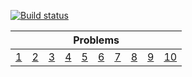[![Build status](https://ci.appveyor.com/api/projects/status/vs1fjwqquxfc7naw)](https://ci.appveyor.com/project/LRNAB/euler)

<table>
<thead><tr><th colspan=10>Problems</th></tr></thead>
<tbody>
<tr>
<td><a href="https://github.com/LRNAB/Euler/blob/master/Solver/Problems/001.cs">1</a></td>
<td><a href="https://github.com/LRNAB/Euler/blob/master/Solver/Problems/002.cs">2</a></td>
<td><a href="https://github.com/LRNAB/Euler/blob/master/Solver/Problems/003.cs">3</a></td>
<td><a href="https://github.com/LRNAB/Euler/blob/master/Solver/Problems/004.cs">4</a></td>
<td><a href="https://github.com/LRNAB/Euler/blob/master/Solver/Problems/005.cs">5</a></td>
<td><a href="https://github.com/LRNAB/Euler/blob/master/Solver/Problems/006.cs">6</a></td>
<td><a href="https://github.com/LRNAB/Euler/blob/master/Solver/Problems/007.cs">7</a></td>
<td><a href="https://github.com/LRNAB/Euler/blob/master/Solver/Problems/008.cs">8</a></td>
<td><a href="https://github.com/LRNAB/Euler/blob/master/Solver/Problems/009.cs">9</a></td>
<td><a href="https://github.com/LRNAB/Euler/blob/master/Solver/Problems/010.cs">10</a></td>
</tr>
</tbody>
</table>
